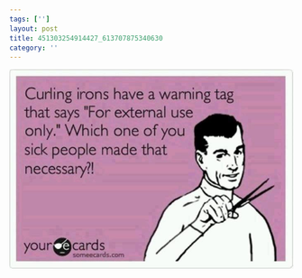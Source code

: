 ```yaml
---
tags: ['']
layout: post
title: 451303254914427_613707875340630
category: ''
---
```

![451303254914427_613707875340630](/uploads/2013-8-18-451303254914427_613707875340630.jpg)
